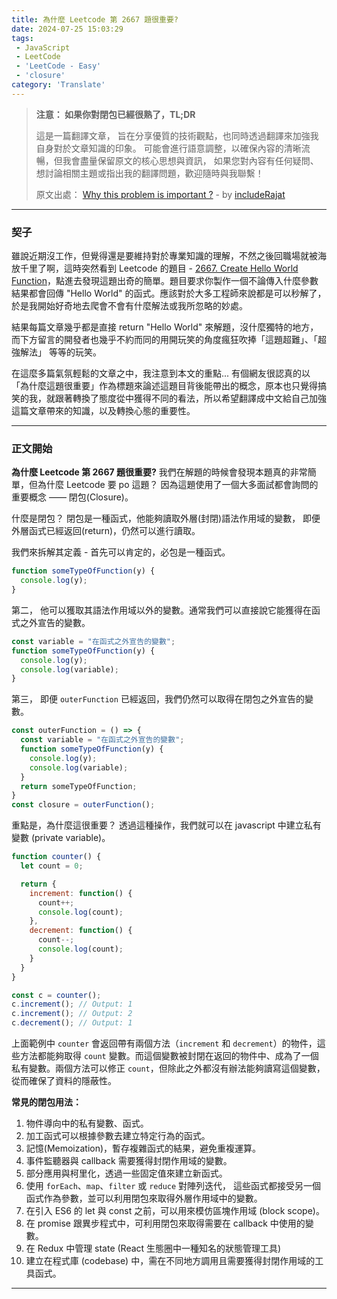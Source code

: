 ```yaml
---
title: 為什麼 Leetcode 第 2667 題很重要?
date: 2024-07-25 15:03:29
tags:
 - JavaScript
 - LeetCode
 - 'LeetCode - Easy'
 - 'closure'
category: 'Translate'
---
```


> **注意： 如果你對閉包已經很熟了，TL;DR**
>
> 這是一篇翻譯文章，
> 旨在分享優質的技術觀點，也同時透過翻譯來加強我自身對於文章知識的印象。
> 可能會進行語意調整，以確保內容的清晰流暢，但我會盡量保留原文的核心思想與資訊，
> 如果您對內容有任何疑問、想討論相關主題或指出我的翻譯問題，歡迎隨時與我聯繫！
>
> 原文出處：
> [Why this problem is important ?](https://leetcode.com/problems/create-hello-world-function/solutions/3487523/why-this-problem-is-important) - by [includeRajat](https://leetcode.com/u/includeRajat/)

---

### 契子
雖說近期沒工作，但覺得還是要維持對於專業知識的理解，不然之後回職場就被海放千里了啊，這時突然看到 Leetcode 的題目 - [2667. Create Hello World Function](https://leetcode.com/problems/create-hello-world-function/description/)，點進去發現這題出奇的簡單。題目要求你製作一個不論傳入什麼參數結果都會回傳 "Hello World" 的函式。應該對於大多工程師來說都是可以秒解了，於是我開始好奇地去爬會不會有什麼解法或我所忽略的妙處。

結果每篇文章幾乎都是直接 return  "Hello World" 來解題，沒什麼獨特的地方，而下方留言的開發者也幾乎不約而同的用開玩笑的角度瘋狂吹捧「這題超難」、「超強解法」 等等的玩笑。

在這麼多篇氣氛輕鬆的文章之中，我注意到本文的重點... 有個網友很認真的以「為什麼這題很重要」作為標題來論述這題目背後能帶出的概念，原本也只覺得搞笑的我，就跟著轉換了態度從中獲得不同的看法，所以希望翻譯成中文給自己加強這篇文章帶來的知識，以及轉換心態的重要性。

---

### 正文開始
**為什麼 Leetcode 第 2667 題很重要?**
我們在解題的時候會發現本題真的非常簡單，但為什麼 Leetcode 要 po 這題？
因為這題使用了一個大多面試都會詢問的重要概念 —— 閉包(Closure)。

什麼是閉包？
閉包是一種函式，他能夠讀取外層(封閉)語法作用域的變數，
即便外層函式已經返回(return)，仍然可以進行讀取。

我們來拆解其定義 -
首先可以肯定的，必包是一種函式。
```js
function someTypeOfFunction(y) {
  console.log(y);
}
```

第二，
他可以獲取其語法作用域以外的變數。通常我們可以直接說它能獲得在函式之外宣告的變數。
```js
const variable = "在函式之外宣告的變數";
function someTypeOfFunction(y) {
  console.log(y);
  console.log(variable);
}
```

第三，
即便 `outerFunction` 已經返回，我們仍然可以取得在閉包之外宣告的變數。
```js
const outerFunction = () => {
  const variable = "在函式之外宣告的變數";
  function someTypeOfFunction(y) {
    console.log(y);
    console.log(variable);
  }
  return someTypeOfFunction;
}
const closure = outerFunction();
```

重點是，為什麼這很重要？
透過這種操作，我們就可以在 javascript 中建立私有變數 (private variable)。
```js
function counter() {
  let count = 0;

  return {
    increment: function() {
      count++;
      console.log(count);
    },
    decrement: function() {
      count--;
      console.log(count);
    }
  }
}

const c = counter();
c.increment(); // Output: 1
c.increment(); // Output: 2
c.decrement(); // Output: 1
```

上面範例中 `counter` 會返回帶有兩個方法（`increment` 和 `decrement`）的物件，這些方法都能夠取得 `count` 變數。而這個變數被封閉在返回的物件中、成為了一個私有變數。兩個方法可以修正 `count`，但除此之外都沒有辦法能夠讀寫這個變數，從而確保了資料的隱蔽性。

**常見的閉包用法：**
1. 物件導向中的私有變數、函式。
2. 加工函式可以根據參數去建立特定行為的函式。
3. 記憶(Memoization)，暫存複雜函式的結果，避免重複運算。
4. 事件監聽器與 callback 需要獲得封閉作用域的變數。
5. 部分應用與柯里化，透過一些固定值來建立新函式。
6. 使用 `forEach`、`map`、`filter` 或 `reduce` 對陣列迭代，
這些函式都接受另一個函式作為參數，並可以利用閉包來取得外層作用域中的變數。
7. 在引入 ES6 的 let 與 const 之前，可以用來模仿區塊作用域 (block scope)。
8. 在 promise 跟異步程式中，可利用閉包來取得需要在 callback 中使用的變數。
9. 在 Redux 中管理 state (React 生態圈中一種知名的狀態管理工具)
10. 建立在程式庫 (codebase) 中，需在不同地方調用且需要獲得封閉作用域的工具函式。

---